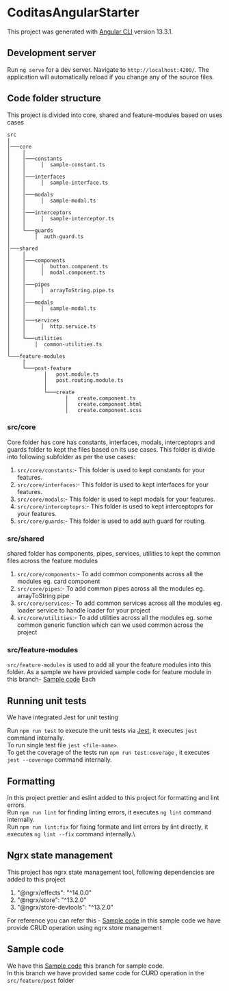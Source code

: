 # CoditasAngularStarter

This project was generated with [Angular CLI](https://github.com/angular/angular-cli) version 13.3.1.

## Development server

Run `ng serve` for a dev server. Navigate to `http://localhost:4200/`. The application will automatically reload if you change any of the source files.

## Code folder structure
This project is divided into core, shared and feature-modules based on uses cases

```
src 
│
│───core
│    │   
│    │───constants
│    │     │  sample-constant.ts
│    │      
│    │───interfaces
│    │     │  sample-interface.ts
│    │   
│    │───modals
│    │     │  sample-modal.ts
│    │   
│    │───interceptors
│    │     │  sample-interceptor.ts  
│    │   
│    └───guards
│        │  auth-guard.ts  
│   
│───shared
│    │   
│    │───components
│    │     │  button.component.ts
│    │     │  modal.component.ts
│    │      
│    │───pipes
│    │     │  arrayToString.pipe.ts
│    │   
│    │───modals
│    │     │  sample-modal.ts
│    │   
│    │───services
│    │     │  http.service.ts  
│    │   
│    └───utilities
│        │  common-utilities.ts  
│   
└───feature-modules
     │   
     └───post-feature
            │   post.module.ts
            │   post.routing.module.ts
            │   
            └───create
                   │   create.component.ts
                   │   create.component.html
                   │   create.component.scss

```

### src/core
Core folder has core has constants, interfaces, modals, interceptoprs and guards folder to kept the files based on its use cases.
This folder is divide into following subfolder as per the use cases:
1. `src/core/constants`:- This folder is used to kept constants for your features. 
2. `src/core/interfaces`:- This folder is used to kept interfaces for your features. 
3. `src/core/modals`:- This folder is used to kept modals for your features. 
4. `src/core/interceptoprs`:- This folder is used to kept interceptoprs for your features. 
5. `src/core/guards`:- This folder is used to add auth guard for routing. 

### src/shared
shared folder has components, pipes, services, utilities to kept the common files across the feature modules 

1. `src/core/components`:- To add common components across all the modules eg. card component
2. `src/core/pipes`:- To add common pipes across all the modules eg. arrayToString pipe
3. `src/core/services`:- To add common services across all the modules eg. loader service to handle loader for your project
4. `src/core/utilities`:- To add utilities across all the modules eg. some common generic function which can we used common across the project

### src/feature-modules

`src/feature-modules` is used to add all your the feature modules into this folder. As a sample we have provided sample code for feature module in this branch- [Sample code](https://github.com/raviparmar-coditas/angular-starter/tree/state-management)
Each

## Running unit tests
We have integrated Jest for unit testing

Run `npm run test` to execute the unit tests via [Jest](https://jestjs.io/docs/cli), it executes `jest` command internally.\
To run single test file `jest <file-name>`. \
To get the coverage of the tests run `npm run test:coverage` , it executes `jest --coverage` command internally.

## Formatting
In this project prettier and eslint added to this project for formatting and lint errors. \
Run `npm run lint` for finding linting errors, it executes `ng lint` command internally.\
Run `npm run lint:fix` for fixing formate and lint errors by lint directly, it executes `ng lint --fix` command internally.\

## Ngrx state management
This project has ngrx state management tool, following dependencies are added to this project
1. "@ngrx/effects": "^14.0.0"
2. "@ngrx/store": "^13.2.0"
3. "@ngrx/store-devtools": "^13.2.0"

For reference you can refer this - [Sample code](https://github.com/raviparmar-coditas/angular-starter/tree/state-management/src/app/feature-modules/posts)
in this sample code we have provide CRUD operation using ngrx store management 

## Sample code 
We have this [Sample code](https://github.com/raviparmar-coditas/angular-starter/tree/state-management) this branch for sample code. \
In this branch we have provided same code for CURD operation in the `src/feature/post` folder 


